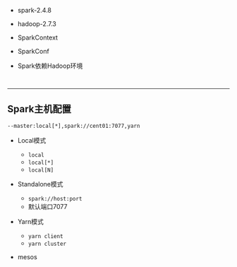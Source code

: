 

- spark-2.4.8
- hadoop-2.7.3

- SparkContext
- SparkConf


- Spark依赖Hadoop环境

```scala



```



---
## Spark主机配置

```sh
--master:local[*],spark://cent01:7077,yarn
```

- Local模式
    - `local`
    - `local[*]`
    - `local[N]`
- Standalone模式
    - `spark://host:port`
    - 默认端口7077
- Yarn模式
    - `yarn client`
    - `yarn cluster`


- mesos
